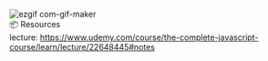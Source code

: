 ![ezgif com-gif-maker](https://github.com/annespace/guess-my-number/assets/124949697/a34f6366-a6fe-4e1e-afb6-3cc430b5d9b8)<br/> 
📦 Resources<br/> 
lecture: https://www.udemy.com/course/the-complete-javascript-course/learn/lecture/22648445#notes
